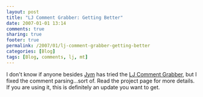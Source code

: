 ```yaml
---
layout: post
title: "LJ Comment Grabber: Getting Better"
date: 2007-01-01 13:14
comments: true
sharing: true
footer: true
permalink: /2007/01/lj-comment-grabber-getting-better
categories: [Blog]
tags: [Blog, comments, lj, mt]
---
```

I don't know if anyone besides <a href="http://jymferrier.net/" target="_blank">Jym</a> has tried the <a href="/projects/lj-comment-grabber/">LJ Comment Grabber</a>, but I fixed the comment parsing...sort of.  Read the project page for more details.  If you are using it, this is definitely an update you want to get.
